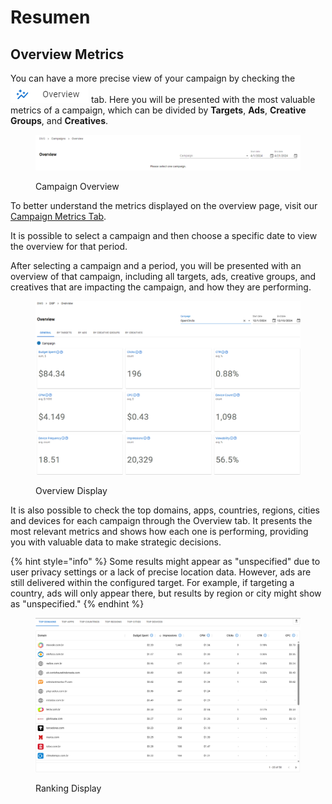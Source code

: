 # Resumen

## Overview Metrics

You can have a more precise view of your campaign by checking the <img src="../../.gitbook/assets/image (113).png" alt="Overview" data-size="line"> tab. Here you will be presented with the most valuable metrics of a campaign, which can be divided by **Targets**, **Ads**, **Creative Groups**, and **Creatives**.

<figure><img src="../../.gitbook/assets/image (115).png" alt=""><figcaption><p>Campaign Overview</p></figcaption></figure>

To better understand the metrics displayed on the overview page, visit our [Campaign Metrics Tab](campaigns.md#metrics-tab).

It is possible to select a campaign and then choose a specific date to view the overview for that period.

After selecting a campaign and a period, you will be presented with an overview of that campaign, including all targets, ads, creative groups, and creatives that are impacting the campaign, and how they are performing.

<figure><img src="../../.gitbook/assets/Captura de tela 2024-12-10 080427.png" alt=""><figcaption><p>Overview Display</p></figcaption></figure>

It is also possible to check the top domains, apps, countries, regions, cities and devices for each campaign through the Overview tab. It presents the most relevant metrics and shows how each one is performing, providing you with valuable data to make strategic decisions.

{% hint style="info" %}
Some results might appear as "unspecified" due to user privacy settings or a lack of precise location data. However, ads are still delivered within the configured target. For example, if targeting a country, ads will only appear there, but results by region or city might show as "unspecified."
{% endhint %}

<figure><img src="../../.gitbook/assets/Captura de tela 2025-04-01 104316.png" alt=""><figcaption><p>Ranking Display</p></figcaption></figure>
